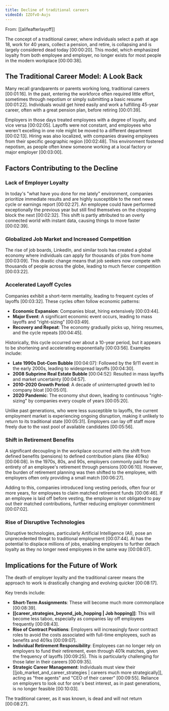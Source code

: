 ```yaml
---
title: Decline of traditional careers
videoId: IZOfvO-Aujs
---
```


From: [[alifeafterlayoff]] <br/> 

The concept of a traditional career, where individuals select a path at age 18, work for 40 years, collect a pension, and retire, is collapsing and is largely considered dead today <a class="yt-timestamp" data-t="00:00:20">[00:00:20]</a>. This model, which emphasized loyalty from both employee and employer, no longer exists for most people in the modern workplace <a class="yt-timestamp" data-t="00:00:38">[00:00:38]</a>.

## The Traditional Career Model: A Look Back

Many recall grandparents or parents working long, traditional careers <a class="yt-timestamp" data-t="00:01:16">[00:01:16]</a>. In the past, entering the workforce often required little effort, sometimes through nepotism or simply submitting a basic resume <a class="yt-timestamp" data-t="00:01:22">[00:01:22]</a>. Individuals would get hired easily and work a fulfilling 45-year career, often with a great pension plan, before retiring <a class="yt-timestamp" data-t="00:01:39">[00:01:39]</a>.

Employers in those days treated employees with a degree of loyalty, and vice versa <a class="yt-timestamp" data-t="00:02:05">[00:02:05]</a>. Layoffs were not constant, and employees who weren't excelling in one role might be moved to a different department <a class="yt-timestamp" data-t="00:02:13">[00:02:13]</a>. Hiring was also localized, with companies drawing employees from their specific geographic region <a class="yt-timestamp" data-t="00:02:48">[00:02:48]</a>. This environment fostered nepotism, as people often knew someone working at a local factory or major employer <a class="yt-timestamp" data-t="00:03:00">[00:03:00]</a>.

## Factors Contributing to the Decline

### Lack of Employer Loyalty

In today's "what have you done for me lately" environment, companies prioritize immediate results and are highly susceptible to the next news cycle or earnings report <a class="yt-timestamp" data-t="00:02:27">[00:02:27]</a>. An employee could have performed exceptionally the previous year but still find themselves on the chopping block the next <a class="yt-timestamp" data-t="00:02:32">[00:02:32]</a>. This shift is partly attributed to an overly connected world with instant data, causing things to move faster <a class="yt-timestamp" data-t="00:02:39">[00:02:39]</a>.

### Globalized Job Market and Increased Competition

The rise of job boards, LinkedIn, and similar tools has created a global economy where individuals can apply for thousands of jobs from home <a class="yt-timestamp" data-t="00:03:09">[00:03:09]</a>. This drastic change means that job seekers now compete with thousands of people across the globe, leading to much fiercer competition <a class="yt-timestamp" data-t="00:03:22">[00:03:22]</a>.

### Accelerated Layoff Cycles

Companies exhibit a short-term mentality, leading to frequent cycles of layoffs <a class="yt-timestamp" data-t="00:03:32">[00:03:32]</a>. These cycles often follow economic patterns:
*   **Economic Expansion**: Companies bloat, hiring extensively <a class="yt-timestamp" data-t="00:03:44">[00:03:44]</a>.
*   **Major Event**: A significant economic event occurs, leading to mass layoffs and "right-sizing" <a class="yt-timestamp" data-t="00:03:49">[00:03:49]</a>.
*   **Recovery and Repeat**: The economy gradually picks up, hiring resumes, and the cycle repeats <a class="yt-timestamp" data-t="00:04:45">[00:04:45]</a>.

Historically, this cycle occurred over about a 10-year period, but it appears to be shortening and accelerating exponentially <a class="yt-timestamp" data-t="00:03:56">[00:03:56]</a>. Examples include:
*   **Late 1990s Dot-Com Bubble** <a class="yt-timestamp" data-t="00:04:07">[00:04:07]</a>: Followed by the 9/11 event in the early 2000s, leading to widespread layoffs <a class="yt-timestamp" data-t="00:04:30">[00:04:30]</a>.
*   **2008 Subprime Real Estate Bubble** <a class="yt-timestamp" data-t="00:04:52">[00:04:52]</a>: Resulted in mass layoffs and market uncertainty <a class="yt-timestamp" data-t="00:04:57">[00:04:57]</a>.
*   **2010-2020 Growth Period**: A decade of uninterrupted growth led to company bloat <a class="yt-timestamp" data-t="00:05:01">[00:05:01]</a>.
*   **2020 Pandemic**: The economy shut down, leading to continuous "right-sizing" by companies every couple of years <a class="yt-timestamp" data-t="00:05:20">[00:05:20]</a>.

Unlike past generations, who were less susceptible to layoffs, the current employment market is experiencing ongoing disruption, making it unlikely to return to its traditional state <a class="yt-timestamp" data-t="00:05:31">[00:05:31]</a>. Employers can lay off staff more freely due to the vast pool of available candidates <a class="yt-timestamp" data-t="00:05:56">[00:05:56]</a>.

### Shift in Retirement Benefits

A significant decoupling in the workplace occurred with the shift from defined benefits (pensions) to defined contribution plans (like 401ks) <a class="yt-timestamp" data-t="00:06:08">[00:06:08]</a>. In the 1970s, 80s, and 90s, employers commonly paid for the entirety of an employee's retirement through pensions <a class="yt-timestamp" data-t="00:06:10">[00:06:10]</a>. However, the burden of retirement planning was then shifted to the employee, with employers often only providing a small match <a class="yt-timestamp" data-t="00:06:27">[00:06:27]</a>.

Adding to this, companies introduced long vesting periods, often four or more years, for employees to claim matched retirement funds <a class="yt-timestamp" data-t="00:06:46">[00:06:46]</a>. If an employee is laid off before vesting, the employer is not obligated to pay out their matched contributions, further reducing employer commitment <a class="yt-timestamp" data-t="00:07:02">[00:07:02]</a>.

### Rise of Disruptive Technologies

Disruptive technologies, particularly Artificial Intelligence (AI), pose an unprecedented threat to traditional employment <a class="yt-timestamp" data-t="00:07:44">[00:07:44]</a>. AI has the potential to displace millions of jobs, enabling employers to further detach loyalty as they no longer need employees in the same way <a class="yt-timestamp" data-t="00:08:07">[00:08:07]</a>.

## Implications for the Future of Work

The death of employer loyalty and the traditional career means the approach to work is drastically changing and evolving quicker <a class="yt-timestamp" data-t="00:08:17">[00:08:17]</a>.

Key trends include:
*   **Short-Term Assignments**: These will become much more commonplace <a class="yt-timestamp" data-t="00:08:39">[00:08:39]</a>.
*   **[[career_strategies_beyond_job_hopping | Job hopping]]**: This will become less taboo, especially as companies lay off employees frequently <a class="yt-timestamp" data-t="00:08:43">[00:08:43]</a>.
*   **Rise of Contract Positions**: Employers will increasingly favor contract roles to avoid the costs associated with full-time employees, such as benefits and 401ks <a class="yt-timestamp" data-t="00:09:07">[00:09:07]</a>.
*   **Individual Retirement Responsibility**: Employees can no longer rely on employers to fund their retirement, even through 401k matches, given the frequency of layoffs <a class="yt-timestamp" data-t="00:09:25">[00:09:25]</a>. This is particularly challenging for those later in their careers <a class="yt-timestamp" data-t="00:09:35">[00:09:35]</a>.
*   **Strategic Career Management**: Individuals must view their [[job_market_and_career_strategies | careers much more strategically]], acting as "free agents" and "CEO of their career" <a class="yt-timestamp" data-t="00:09:55">[00:09:55]</a>. Reliance on employers to look out for one's best interest, as in past generations, is no longer feasible <a class="yt-timestamp" data-t="00:10:03">[00:10:03]</a>.

The traditional career, as it was known, is dead and will not return <a class="yt-timestamp" data-t="00:08:27">[00:08:27]</a>.